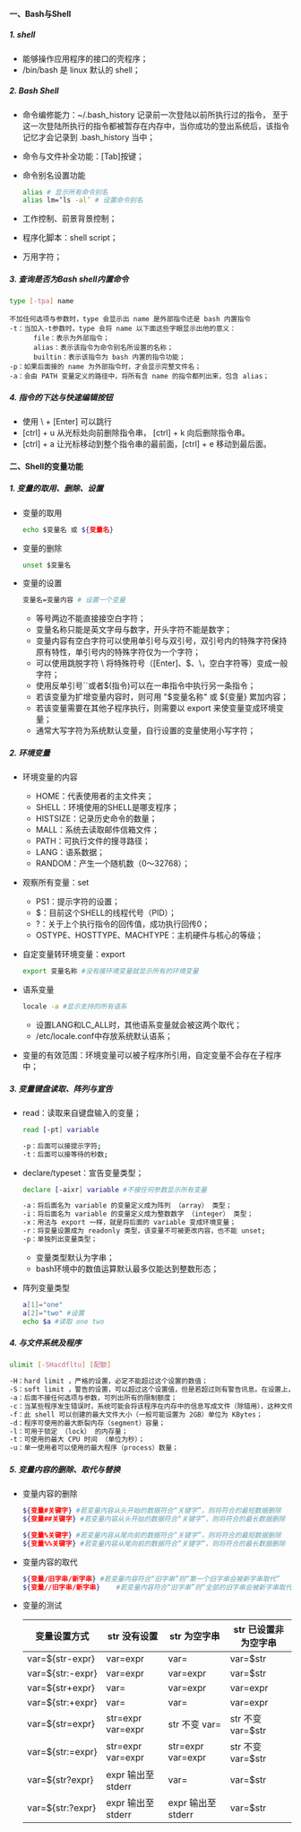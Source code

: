 #### 一、Bash与Shell

##### 1. shell

- 能够操作应用程序的接口的壳程序；
- /bin/bash 是 linux 默认的 shell；

##### 2. Bash Shell

- 命令编修能力：~/.bash_history 记录前一次登陆以前所执行过的指令， 至于这一次登陆所执行的指令都被暂存在内存中，当你成功的登出系统后，该指令记忆才会记录到 .bash_history 当中；

- 命令与文件补全功能：[Tab]按键；

- 命令别名设置功能

  ```bash
  alias # 显示所有命令别名
  alias lm=‘ls -al’ # 设置命令别名
  ```

- 工作控制、前景背景控制；

- 程序化脚本：shell script；

- 万用字符；

##### 3. 查询是否为Bash shell内置命令

```bash
type [-tpa] name
```

```
不加任何选项与参数时，type 会显示出 name 是外部指令还是 bash 内置指令
-t：当加入-t参数时，type 会将 name 以下面这些字眼显示出他的意义：
      file：表示为外部指令；
      alias：表示该指令为命令别名所设置的名称；
      builtin：表示该指令为 bash 内置的指令功能；
-p：如果后面接的 name 为外部指令时，才会显示完整文件名；
-a：会由 PATH 变量定义的路径中，将所有含 name 的指令都列出来，包含 alias；
```

##### 4. 指令的下达与快速编辑按钮

- 使用 \ + [Enter] 可以跳行
- [ctrl] + u 从光标处向前删除指令串， [ctrl] + k 向后删除指令串。
- [ctrl] + a 让光标移动到整个指令串的最前面，[ctrl] + e 移动到最后面。

#### 二、Shell的变量功能

##### 1. 变量的取用、删除、设置

- 变量的取用

  ```bash
  echo $变量名 或 ${变量名}
  ```

- 变量的删除

  ```bash
  unset $变量名
  ```

- 变量的设置

  ```bash
  变量名=变量内容 # 设置一个变量
  ```

  - 等号两边不能直接接空白字符；
  - 变量名称只能是英文字母与数字，开头字符不能是数字；
  - 变量内容有空白字符可以使用单引号与双引号，双引号内的特殊字符保持原有特性，单引号内的特殊字符仅为一个字符；
  - 可以使用跳脱字符 \ 将特殊符号（[Enter]、$、\，空白字符等）变成一般字符；
  - 使用反单引号``或者$(指令)可以在一串指令中执行另一条指令；
  - 若该变量为扩增变量内容时，则可用 "$变量名称" 或 ${变量} 累加内容；
  - 若该变量需要在其他子程序执行，则需要以 export 来使变量变成环境变量；
  - 通常大写字符为系统默认变量，自行设置的变量使用小写字符；

##### 2. 环境变量

- 环境变量的内容

  - HOME：代表使用者的主文件夹；
  - SHELL：环境使用的SHELL是哪支程序；
  - HISTSIZE：记录历史命令的数量；
  - MALL：系统去读取邮件信箱文件；
  - PATH：可执行文件的搜寻路径；
  - LANG：语系数据；
  - RANDOM：产生一个随机数（0～32768）；

- 观察所有变量：set

  - PS1：提示字符的设置；
  - $：目前这个SHELL的线程代号（PID）；
  - ?：关于上个执行指令的回传值，成功执行回传0；
  - OSTYPE、HOSTTYPE、MACHTYPE：主机硬件与核心的等级；

- 自定变量转环境变量：export

  ```bash
  export 变量名称 #没有接环境变量就显示所有的环境变量
  ```

- 语系变量

  ```bash
  locale -a #显示支持的所有语系
  ```

  - 设置LANG和LC_ALL时，其他语系变量就会被这两个取代；
  - /etc/locale.conf中存放系统默认语系；

- 变量的有效范围：环境变量可以被子程序所引用，自定变量不会存在子程序中；

##### 3. 变量键盘读取、阵列与宣告

- read：读取来自键盘输入的变量；

  ```bash
  read [-pt] variable
  ```

  ```bash
  -p：后面可以接提示字符;
  -t：后面可以接等待的秒数;
  ```

- declare/typeset：宣告变量类型；

  ```bash
  declare [-aixr] variable #不接任何参数显示所有变量
  ```

  ```bash
  -a：将后面名为 variable 的变量定义成为阵列 （array） 类型；
  -i：将后面名为 variable 的变量定义成为整数数字 （integer） 类型；
  -x：用法与 export 一样，就是将后面的 variable 变成环境变量；
  -r：将变量设置成为 readonly 类型，该变量不可被更改内容，也不能 unset;
  -p：单独列出变量类型；
  ```

  - 变量类型默认为字串；
  - bash环境中的数值运算默认最多仅能达到整数形态；

- 阵列变量类型

  ```bash
  a[1]="one" 
  a[2]="two" #设置
  echo $a #读取 one two
  ```

##### 4. 与文件系统及程序

```bash
ulimit [-SHacdfltu] [配额]
```

```bash
-H：hard limit ，严格的设置，必定不能超过这个设置的数值；
-S：soft limit ，警告的设置，可以超过这个设置值，但是若超过则有警告讯息。在设置上，通常 soft 会比 hard 小；
-a：后面不接任何选项与参数，可列出所有的限制额度；
-c：当某些程序发生错误时，系统可能会将该程序在内存中的信息写成文件（除错用），这种文件就被称为核心文件（core file）。此为限制每个核心文件的最大容量；
-f：此 shell 可以创建的最大文件大小（一般可能设置为 2GB）单位为 KBytes；
-d：程序可使用的最大断裂内存（segment）容量；
-l：可用于锁定 （lock） 的内存量；
-t：可使用的最大 CPU 时间 （单位为秒）；
-u：单一使用者可以使用的最大程序（process）数量；
```

##### 5. 变量内容的删除、取代与替换

- 变量内容的删除

  ```bash
  ${变量#关键字} #若变量内容从头开始的数据符合“关键字”，则将符合的最短数据删除
  ${变量##关键字} #若变量内容从头开始的数据符合“关键字”，则将符合的最长数据删除
  ```
  
  ```bash
  ${变量%关键字} #若变量内容从尾向前的数据符合“关键字”，则将符合的最短数据删除
  ${变量%%关键字} #若变量内容从尾向前的数据符合“关键字”，则将符合的最长数据删除
  ```
  
- 变量内容的取代

  ```bash
  ${变量/旧字串/新字串} #若变量内容符合“旧字串”则“第一个旧字串会被新字串取代”
  ${变量//旧字串/新字串}	#若变量内容符合“旧字串”则“全部的旧字串会被新字串取代”
  ```

- 变量的测试

  | 变量设置方式     | str 没有设置       | str 为空字串       | str 已设置非为空字串 |
  | ---------------- | ------------------ | ------------------ | -------------------- |
  | var=${str-expr}  | var=expr           | var=               | var=$str             |
  | var=${str:-expr} | var=expr           | var=expr           | var=$str             |
  | var=${str+expr}  | var=               | var=expr           | var=expr             |
  | var=${str:+expr} | var=               | var=               | var=expr             |
  | var=${str=expr}  | str=expr var=expr  | str 不变 var=      | str 不变 var=$str    |
  | var=${str:=expr} | str=expr var=expr  | str=expr var=expr  | str 不变 var=$str    |
  | var=${str?expr}  | expr 输出至 stderr | var=               | var=$str             |
  | var=${str:?expr} | expr 输出至 stderr | expr 输出至 stderr | var=$str             |

  



